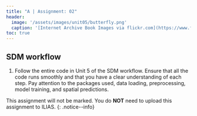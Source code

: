 ```yaml
---
title: "A | Assignment: 02"
header:
  image: '/assets/images/unit05/butterfly.png'
  caption: '[Internet Archive Book Images via flickr.com](https://www.flickr.com/photos/internetarchivebookimages/page7) [public domain](https://creativecommons.org/publicdomain/zero/1.0/){:target="_blank"}'
toc: true
---
```



## SDM workflow

1. Follow the entire code in Unit 5 of the SDM workflow. Ensure that all the code runs smoothly and that you have a clear understanding of each step. Pay attention to the packages used, data loading, preprocessing, model training, and spatial predictions.



This assignment will not be marked. You do **NOT** need to upload this assignment to ILIAS.
{: .notice--info}







